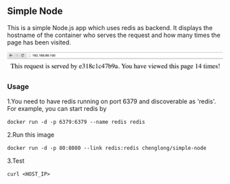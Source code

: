 ## Simple Node

This is a simple Node.js app which uses redis as backend. It displays the hostname of the container who serves the request and how many times the page has been visited.

![alt tag](./images/screen.png)

### Usage

1.You need to have redis running on port 6379 and discoverable as 'redis'. For example, you can start redis by

  ```
  docker run -d -p 6379:6379 --name redis redis
  ```

2.Run this image

  ```
  docker run -d -p 80:8080 --link redis:redis chenglong/simple-node
  ```

3.Test

  ```
  curl <HOST_IP>
  ```
